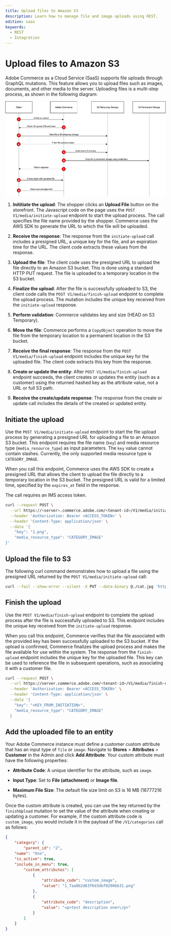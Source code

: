 ```yaml
---
title: Upload files to Amazon S3
description: Learn how to manage file and image uploads using REST.
edition: saas
keywords:
  - REST
  - Integration
---
```


# Upload files to Amazon S3

Adobe Commerce as a Cloud Service (SaaS) supports file uploads through GraphQL mutations. This feature allows you to upload files such as images, documents, and other media to the server. Uploading files is a multi-step process, as shown in the following diagram:

![Upload files](../../../_images/upload-file.png)

1. **Inititiate the upload**: The shopper clicks an **Upload File** button on the storefront. The Javascript code on the page uses the `POST V1/media/initiate-upload` endpoint to start the upload process. The call specifies the file name provided by the shopper. Commerce uses the AWS SDK to generate the URL to which the file will be uploaded.

1. **Receive the response**: The response from the `initiate-upload` call includes a presigned URL, a unique key for the file, and an expiration time for the URL. The client code extracts these values from the response.

1. **Upload the file**: The client code uses the presigned URL to upload the file directly to an Amazon S3 bucket. This is done using a standard HTTP PUT request. The file is uploaded to a temporary location in the S3 bucket.

1. **Finalize the upload**: After the file is successfully uploaded to S3, the client code calls the `POST V1/media/finish-upload` endpoint to complete the upload process. The mutation includes the unique key received from the `initiate-upload` response.

1. **Perform validation**: Commerce validates key and size (HEAD on S3 Temporary).

1. **Move the file**: Commerce performs a `CopyObject` operation to move the file from the temporary location to a permanent location in the S3 bucket.

1. **Receive the final response**: The response from the `POST V1/media/finish-upload` endpoint includes the unique key for the uploaded file. The client code extracts this key from the response.

1. **Create or update the entity**: After `POST V1/media/finish-upload` endpoint succeeds, the client creates or updates the entity (such as a customer) using the returned hashed key as the attribute value, not a URL or full S3 path.

1. **Receive the create/update response**: The response from the create or update call includes the details of the created or updated entity.

## Initiate the upload

Use the `POST V1/media/initiate-upload` endpoint to start the file upload process by generating a presigned URL for uploading a file to an Amazon S3 bucket. This endpoint requires the file name (`key`) and media resource type (`media_resource_type`) as input parameters. The `key` value cannot contain slashes. Currently, the only supported media resource type is `CATEGORY_IMAGE`.

When you call this endpoint, Commerce uses the AWS SDK to create a presigned URL that allows the client to upload the file directly to a temporary location in the S3 bucket. The presigned URL is valid for a limited time, specified by the `expires_at` field in the response.

The call requires an IMS access token.

```bash
curl --request POST \
  --url https://<server>.commerce.adobe.com/<tenant-id>/V1/media/initiate-upload \
  --header 'Authorization: Bearer <ACCESS_TOKEN>' \
  --header 'Content-Type: application/json' \
  --data '{
    "key": "1.png",
    "media_resource_type": "CATEGORY_IMAGE"
}'
```

## Upload the file to S3

The following curl command demonstrates how to upload a file using the presigned URL returned by the `POST V1/media/initiate-upload` call:

```bash
curl --fail --show-error --silent -X PUT --data-binary @./cat.jpg 'https://s3.amazonaws.com/na1-qa-ccsaas-instance-presigned/<tenant>/cat_106d42b2ee34de81db31d958.jpg?X-Amz-Content-Sha256=UNSIGNED-PAYLOAD&X-Amz-Security-Token=...&X-Amz-Algorithm=AWS4-HMAC-SHA256&X-Amz-Credential=...&X-Amz-Date=...&X-Amz-SignedHeaders=host&X-Amz-Expires=...&X-Amz-Signature=...'
```

## Finish the upload

Use the `POST V1/media/finish-upload` endpoint to complete the upload process after the file is successfully uploaded to S3. This endpoint includes the unique key received from the `initiate-upload` response.

When you call this endpoint, Commerce verifies that the file associated with the provided key has been successfully uploaded to the S3 bucket. If the upload is confirmed, Commerce finalizes the upload process and makes the file available for use within the system. The response from the `finish-upload` endpoint includes the unique key for the uploaded file. This key can be used to reference the file in subsequent operations, such as associating it with a customer file.

```bash
curl --request POST \
  --url https://server.commerce.adobe.com/<tenant-id>/V1/media/finish-upload \
  --header 'Authorization: Bearer <ACCESS_TOKEN>' \
  --header 'Content-Type: application/json' \
  --data '{
    "key": "<KEY_FROM_INITIATION>",
    "media_resource_type": "CATEGORY_IMAGE"
  }
```

## Add the uploaded file to an entity

Your Adobe Commerce instance must define a customer custom attribute that has an input type of `file` or `image`. Navigate to **Stores** > **Attributes** > **Customer** in the Admin and click **Add Attribute**. Your custom attribute must have the following properties:

* **Attribute Code**: A unique identifier for the attribute, such as `image`.

* **Input Type**: Set to **File (attachment)** or **Image file**.

* **Maximum File Size**: The default file size limit on S3 is 16 MB (16777216 bytes).

Once the custom attribute is created, you can use the key returned by the `finishUpload` mutation to set the value of the attribute when creating or updating a customer. For example, if the custom attribute code is `custom_image`, you would include it in the payload of the `/V1/categories` call as follows:

```json
{
    "category": {
        "parent_id": "2",
    "name": "One",
    "is_active": true,
    "include_in_menu": true,
        "custom_attributes": [
            {
                "attribute_code": "custom_image",
                "value": "1_7aa0b2d63f6d3dbf0290bb31.png"
            },
            {
                "attribute_code": "description",
                "value": "<p>test description one<\/p>"
            }
        ]
    }
}
```
